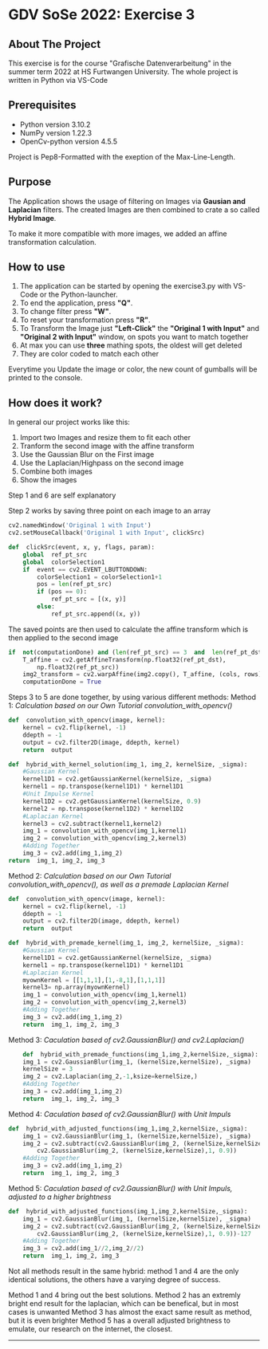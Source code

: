 # GDV SoSe 2022: Exercise 3

## About The Project  

This exercise is for the course "Grafische Datenverarbeitung" in the summer term 2022 at HS Furtwangen University.  The whole project is written in Python via VS-Code  
  

## Prerequisites  

+ Python version 3.10.2  
+ NumPy version 1.22.3  
+ OpenCv-python version  4.5.5  
  

Project is Pep8-Formatted with the exeption of the Max-Line-Length.  

## Purpose  

The Application shows the usage of filtering on Images via **Gausian and Laplacian** filters.
The created Images are then combined to crate a so called **Hybrid Image**.

To make it more compatible with more images, we added an affine transformation calculation.


## How to use  

1. The application  can be started by opening the exercise3.py with VS-Code or the Python-launcher.  
2. To end the application, press **"Q"**.  
3. To change filter press **"W"**.  
4. To reset your transformation press **"R"**.  
5. To Transform the Image just **"Left-Click"** the **"Original 1 with Input"** and  **"Original 2 with Input"** window, on spots you want to match together
6. At max you can use  **three**  mathing spots, the oldest will get deleted
7. They are color coded to match each other
  

Everytime you Update the image or color, the new count of gumballs will be printed to the console.  
  

## How does it work?  
  
In general our project works like this:

1. Import two Images and resize them to fit each other
2. Tranform the second image with the affine transform
3. Use the Gaussian Blur on the First image
4. Use the Laplacian/Highpass on the second image
5. Combine both images
6. Show the images

Step 1 and 6 are self explanatory

Step 2 works by saving three point on each image to an array
```python
cv2.namedWindow('Original 1 with Input')
cv2.setMouseCallback('Original 1 with Input', clickSrc)

def  clickSrc(event, x, y, flags, param):
	global  ref_pt_src
	global  colorSelection1
	if  event == cv2.EVENT_LBUTTONDOWN:
		colorSelection1 = colorSelection1+1
		pos = len(ref_pt_src)
		if (pos == 0):
			ref_pt_src = [(x, y)]
		else:
			ref_pt_src.append((x, y))
```
The saved points are then used to calculate the affine transform which is then applied to the second image
```python
if  not(computationDone) and (len(ref_pt_src) == 3  and  len(ref_pt_dst) == 3):
    T_affine = cv2.getAffineTransform(np.float32(ref_pt_dst),
	    np.float32(ref_pt_src))
	img2_transform = cv2.warpAffine(img2.copy(), T_affine, (cols, rows))
	computationDone = True
```
Steps 3 to 5  are done together, by using various different methods:
Method 1: *Calculation based on our Own Tutorial convolution_with_opencv()*
```python
def  convolution_with_opencv(image, kernel):
	kernel = cv2.flip(kernel, -1)
	ddepth = -1
	output = cv2.filter2D(image, ddepth, kernel)
	return  output

def  hybrid_with_kernel_solution(img_1, img_2, kernelSize, _sigma):
	#Gaussian Kernel
	kernel1D1 = cv2.getGaussianKernel(kernelSize, _sigma)
	kernel1 = np.transpose(kernel1D1) * kernel1D1
	#Unit Impulse Kernel
	kernel1D2 = cv2.getGaussianKernel(kernelSize, 0.9)
	kernel2 = np.transpose(kernel1D2) * kernel1D2
	#Laplacian Kernel
	kernel3 = cv2.subtract(kernel1,kernel2)
	img_1 = convolution_with_opencv(img_1,kernel1)
	img_2 = convolution_with_opencv(img_2,kernel3)
	#Adding Together
	img_3 = cv2.add(img_1,img_2)
return  img_1, img_2, img_3
```
Method 2: *Calculation based on our Own Tutorial convolution_with_opencv(), as well as a premade Laplacian Kernel*
```python
def  convolution_with_opencv(image, kernel):
	kernel = cv2.flip(kernel, -1)
	ddepth = -1
	output = cv2.filter2D(image, ddepth, kernel)
	return  output

def  hybrid_with_premade_kernel(img_1, img_2, kernelSize, _sigma):
	#Gaussian Kernel
	kernel1D1 = cv2.getGaussianKernel(kernelSize, _sigma)
	kernel1 = np.transpose(kernel1D1) * kernel1D1
	#Laplacian Kernel
	myownKernel = [[1,1,1],[1,-8,1],[1,1,1]]
	kernel3= np.array(myownKernel)
	img_1 = convolution_with_opencv(img_1,kernel1)
	img_2 = convolution_with_opencv(img_2,kernel3)
	#Adding Together
	img_3 = cv2.add(img_1,img_2)
	return  img_1, img_2, img_3
```
Method 3: *Caculation based of cv2.GaussianBlur() and cv2.Laplacian()*
```python
	def  hybrid_with_premade_functions(img_1,img_2,kernelSize,_sigma):
	img_1 = cv2.GaussianBlur(img_1, (kernelSize,kernelSize), _sigma)
	kernelSize = 3
	img_2 = cv2.Laplacian(img_2,-1,ksize=kernelSize,)
	#Adding Together
	img_3 = cv2.add(img_1,img_2)
	return  img_1, img_2, img_3
```
Method 4: *Caculation based of cv2.GaussianBlur() with Unit Impuls*
```python
def  hybrid_with_adjusted_functions(img_1,img_2,kernelSize,_sigma):
	img_1 = cv2.GaussianBlur(img_1, (kernelSize,kernelSize), _sigma)
	img_2 = cv2.subtract(cv2.GaussianBlur(img_2, (kernelSize,kernelSize), _sigma), 
		cv2.GaussianBlur(img_2, (kernelSize,kernelSize),1, 0.9))
	#Adding Together
	img_3 = cv2.add(img_1,img_2)
	return  img_1, img_2, img_3
```
Method 5: *Caculation based of cv2.GaussianBlur() with Unit Impuls, adjusted to a higher brightness*
```python
def  hybrid_with_adjusted_functions(img_1,img_2,kernelSize,_sigma):
	img_1 = cv2.GaussianBlur(img_1, (kernelSize,kernelSize), _sigma)
	img_2 = cv2.subtract(cv2.GaussianBlur(img_2, (kernelSize,kernelSize), _sigma), 
		cv2.GaussianBlur(img_2, (kernelSize,kernelSize),1, 0.9))-127
	#Adding Together
	img_3 = cv2.add(img_1//2,img_2//2)
	return  img_1, img_2, img_3
```

Not all methods result in the same hybrid: method 1 and 4 are the only identical solutions, the others have a varying degree of success. 

Method 1 and 4 bring out the best solutions.
Method 2 has an extremly bright end result for the laplacian, which can be benefical, but in most cases is unwanted
Method 3 has almost the exact same result as method, but it is even brighter
Method 5 has a overall adjusted brightness to emulate, our research on the internet, the closest.




---
